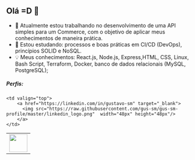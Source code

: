 ## Olá =D 👋

- 🔭 Atualmente estou trabalhando no desenvolvimento de uma API simples para um Commerce, com o objetivo de aplicar meus conhecimentos de maneira prática.
- 🌱 Estou estudando: processos e boas práticas em CI/CD (DevOps), princípios SOLID e NoSQL.
- 💡 Meus conhecimentos: React.js, Node.js, Express,HTML, CSS, Linux, Bash Script, Terraform, Docker, banco de dados relacionais (MySQL, PostgreSQL);


##### Perfis:

<table border="0">
  <tr>
    <td valign="top">
        <a href="https://linkedin.com/in/gustavo-sm" target="_blank">
          <img src="https://raw.githubusercontent.com/gus-sm/gus-sm-profile/master/linkedin_logo.png"  width="48px" height="48px"/>
        </a>
      </td> 
      
    <td valign="top">
        <a href="https://linkedin.com/in/gustavo-sm" target="_blank">
          <img src="https://raw.githubusercontent.com/gus-sm/gus-sm-profile/master/linkedin_logo.png"  width="48px" height="48px"/>
        </a>
    </td>
  </tr>
</table>

